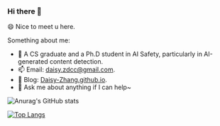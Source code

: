 ### Hi there 👋

<!--
**Daisy-Zhang/Daisy-Zhang** is a ✨ _special_ ✨ repository because its `README.md` (this file) appears on your GitHub profile.

Here are some ideas to get you started:

- 🔭 I’m currently working on ...
- 🌱 I’m currently learning ...
- 👯 I’m looking to collaborate on ...
- 🤔 I’m looking for help with ...
- 💬 Ask me about ...
- 📫 How to reach me: ...
- 😄 Pronouns: ...
- ⚡ Fun fact: ...
-->

😄 Nice to meet u here.

Something about me:

* 🤔  A CS graduate and a Ph.D student in AI Safety, particularly in AI-generated content detection.
* 📫 Email: daisy.zdcc@gmail.com.
* 🍎 Blog: [Daisy-Zhang.github.io](https://daisy-zhang.github.io/).
* 💬 Ask me about anything if I can help~

![Anurag's GitHub stats](https://github-readme-stats.vercel.app/api?username=Daisy-Zhang&show_icons=true&theme=radical)

[![Top Langs](https://github-readme-stats.vercel.app/api/top-langs/?username=Daisy-Zhang&hide=javascript,html,jupyter%20notebook&layout=compact)](https://github.com/anuraghazra/github-readme-stats)
